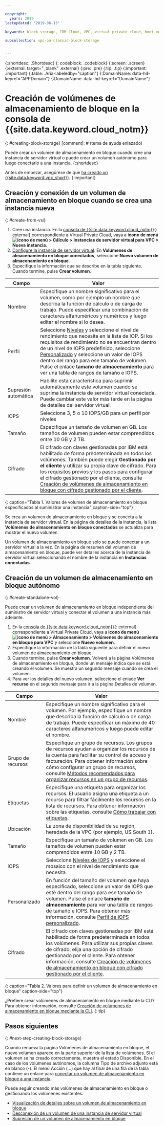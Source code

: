 ```yaml
---

copyright:
  years: 2019
lastupdated: "2019-06-13"

keywords: block storage, IBM Cloud, VPC, virtual private cloud, boot volume, data volume, volume, data storage, VSI, virtual server instance, instance, IOPS

subcollection: vpc-on-classic-block-storage


---
```


{:shortdesc: .Shortdesc}
{: codeblock: .codeblock}
{:screen: .screen}
{:external: target="_blank" .external}
{:pre: .pre}
{:tip: .tip}
{:important: .important}
{:table: .Aria-labeledby="caption"}
{:DomainName: data-hd-keyref="APPDomain"}
{:DomainName: data-hd-keyref="DomainName"}

# Creación de volúmenes de almacenamiento de bloque en la consola de {{site.data.keyword.cloud_notm}}
{: #creating-block-storage}
[comment]: # (tema de ayuda enlazado)

Puede crear un volumen de almacenamiento en bloque cuando cree una instancia de servidor virtual o puede crear un volumen autónomo para luego conectarlo a una instancia.
{:shortdesc}

Antes de empezar, asegúrese de que [ha creado un {{site.data.keyword.vpc_short}}](/docs/vpc-on-classic?topic=vpc-on-classic-getting-started).
{:important}

## Creación y conexión de un volumen de almacenamiento en bloque cuando se crea una instancia nueva
{: #create-from-vsi}

1. Cree una instancia. En la [consola de {{site.data.keyword.cloud_notm}}](https://{DomainName}/vpc){: external} correspondiente a Virtual Private Cloud, vaya a **icono de menú ![icono de menú](../../icons/icon_hamburger.svg) > Cálculo > Instancias de servidor virtual para VPC > Nueva instancia**.
1. [Configure la instancia de servidor virtual](/docs/vpc-on-classic-vsi?topic=vpc-on-classic-vsi-creating-virtual-servers). En **Volúmenes de almacenamiento en bloque conectados**, seleccione **Nuevo volumen de almacenamiento en bloque**.
1. Especifique la información que se describe en la tabla siguiente.  Cuando termine, pulse **Crear volumen**.

| Campo | Valor |
|-------|-------|
| Nombre  | Especifique un nombre significativo para el volumen, como por ejemplo un nombre que describa la función de cálculo o de carga de trabajo. Puede especificar una combinación de caracteres alfanuméricos y numéricos y luego editar el nombre si lo desea. |
| Perfil | Seleccione [Niveles](/docs/vpc-on-classic-block-storage?topic=vpc-on-classic-block-storage-block-storage-profiles#tiers) y seleccione el nivel de rendimiento que necesita en la lista de IOP. Si los requisitos de rendimiento no se encuentran dentro de un nivel de IOPS predefinido, seleccione [Personalizado](/docs/vpc-on-classic-block-storage?topic=vpc-on-classic-block-storage-block-storage-profiles#custom) y seleccione un valor de IOPS dentro del rango para ese tamaño de volumen. Pulse el enlace **tamaño de almacenamiento** para ver una tabla de rangos de tamaño e IOPS. |
| Supresión automática | Habilite esta característica para suprimir automáticamente este volumen cuando se suprima la instancia de servidor virtual conectada. Puede cambiar este valor más tarde en la página de detalles del servidor virtual. |
| IOPS | Seleccione 3, 5 o 10 IOPS/GB para un perfil por niveles |
| Tamaño | Especifique un tamaño de volumen en GB.  Los tamaños de volumen pueden estar comprendidos entre 10 GB y 2 TB. |
| Cifrado | El cifrado con claves gestionadas por IBM está habilitado de forma predeterminada en todos los volúmenes. También puede elegir **Gestionado por el cliente** y utilizar su propia clave de cifrado.  Para los requisitos previos y los pasos para configurar el cifrado gestionado por el cliente, consulte [Creación de volúmenes de almacenamiento en bloque con cifrado gestionado por el cliente](/docs/vpc-on-classic-block-storage?topic=vpc-on-classic-block-storage-block-storage-encryption). |
{: caption="Tabla 1. Valores de volumen de almacenamiento en bloque especificados al suministrar una instancia" caption-side="top"}

Se crea un volumen de almacenamiento en bloque y se conecta a la instancia de servidor virtual. En la página de detalles de la instancia, la lista **Volúmenes de almacenamiento en bloque conectados** se actualiza para mostrar el nuevo volumen.

Un volumen de almacenamiento en bloque solo se puede conectar a un servidor virtual a la vez. En la página de resumen del volumen de almacenamiento en bloque, puede ver detalles acerca de la instancia de servidor virtual seleccionando el nombre de la instancia en **Instancias conectadas**.

## Creación de un volumen de almacenamiento en bloque autónomo
{: #create-standalone-vol}

Puede crear un volumen de almacenamiento en bloque independiente del suministro de servidor virtual y conectar el volumen a una instancia más adelante.

1. En la [consola de {{site.data.keyword.cloud_notm}}](https://{DomainName}/vpc){: external} correspondiente a Virtual Private Cloud, vaya a **icono de menú ![icono de menú](../../icons/icon_hamburger.svg) > Almacenamiento > Volúmenes de almacenamiento en bloque para VPC** y seleccione **Nuevo volumen**.
1. Especifique la información de la tabla siguiente para definir el nuevo volumen de almacenamiento en bloque.
1. Cuando termine, pulse **Crear volumen**. Volverá a la página Volúmenes de almacenamiento en bloque, donde un mensaje indica que se está creando el volumen. Se muestra un segundo mensaje cuando se crea el volumen.
1. Para ver los detalles del nuevo volumen, seleccione el enlace **Ver recurso** en el segundo mensaje para ir a la página Detalles de volumen.

| Campo | Valor |
|-------|-------|
| Nombre  | Especifique un nombre significativo para el volumen. Por ejemplo, especifique un nombre que describa la función de cálculo o de carga de trabajo. Puede especificar un máximo de 40 caracteres alfanuméricos y luego puede editar el nombre. |
| Grupo de recursos | Especifique un grupo de recursos. Los grupos de recursos ayudan a organizar los recursos de la cuenta para facilitar su control de acceso y facturación. Para obtener información sobre cómo configurar un grupo de recursos, consulte [Métodos recomendados para organizar recursos en un grupo de recursos](/docs/resources?topic=resources-bp_resourcegroups#setuprgs). |
| Etiquetas | Especifique una etiqueta para organizar los recursos. El usuario asigna una etiqueta a un recurso para filtrar fácilmente los recursos en la lista de recursos. Para obtener información sobre las etiquetas, consulte [Cómo trabajar con etiquetas](/docs/resources?topic=resources-tag). |
| Ubicación | La zona de disponibilidad de su región, heredada de la VPC (por ejemplo, US South 1). |
| Tamaño | Especifique un tamaño de volumen en GB.  Los tamaños de volumen pueden estar comprendidos entre 10 GB y 2 TB. |
| IOPS | Seleccione [Niveles de IOPS](/docs/vpc-on-classic-block-storage?topic=vpc-on-classic-block-storage-block-storage-profiles#tiers) y seleccione el mosaico con el nivel de rendimiento que necesita. |
| Personalizado | En función del tamaño del volumen que haya especificado, seleccione un valor de IOPS que esté dentro del rango para ese tamaño de volumen.  Pulse el enlace **tamaño de almacenamiento** para ver una tabla de rangos de tamaño e IOPS. Para obtener más información, consulte [Perfil de IOPS personalizado](/docs/vpc-on-classic-block-storage?topic=vpc-on-classic-block-storage-block-storage-profiles#custom). |
| Cifrado | El cifrado con claves gestionadas por IBM está habilitado de forma predeterminada en todos los volúmenes. Para utilizar sus propias claves de cifrado, elija una opción de cifrado gestionado por el cliente. Para obtener información, consulte [Creación de volúmenes de almacenamiento en bloque con cifrado gestionado por el cliente](/docs/vpc-on-classic-block-storage?topic=vpc-on-classic-block-storage-block-storage-encryption).|
{: caption="Tabla 2. Valores para definir un volumen de almacenamiento en bloque" caption-side="top"}

¿Prefiere crear volúmenes de almacenamiento en bloque mediante la CLI? Para obtener información, consulte [Creación de volúmenes de almacenamiento en bloque mediante la CLI](/docs/vpc-on-classic-block-storage?topic=vpc-on-classic-block-storage-creating-block-storage-cli).
{: tip}

## Pasos siguientes
{: #next-step-creating-block-storage}

Cuando renueva la página Volúmenes de almacenamiento en bloque, el nuevo volumen aparece en la parte superior de la lista de volúmenes. Si el volumen se ha creado correctamente, muestra el estado Disponible. En el caso de los volúmenes autónomos, la columna Tipo de archivo adjunto está en blanco (-). El menú Acción (...) que hay al final de una fila de la tabla contiene un enlace para [conectar un volumen de almacenamiento en bloque a una instancia](/docs/vpc-on-classic-block-storage?topic=vpc-on-classic-block-storage-attaching-block-storage).

Puede seguir creando más volúmenes de almacenamiento en bloque o gestionando los volúmenes existentes.

* [Visualización de detalles sobre un volumen de almacenamiento en bloque](/docs/vpc-on-classic-block-storage?topic=vpc-on-classic-block-storage-viewing-block-storage)
* [Desconexión de un volumen de una instancia de servidor virtual](/docs/vpc-on-classic-block-storage?topic=vpc-on-classic-block-storage-managing-block-storage#detach)
* [Supresión de un volumen de almacenamiento en bloque](/docs/vpc-on-classic-block-storage?topic=vpc-on-classic-block-storage-managing-block-storage#delete)
